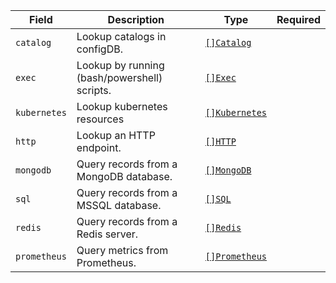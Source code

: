 | Field        | Description                                  | Type                                          | Required |
| ------------ | -------------------------------------------- | --------------------------------------------- | -------- |
| `catalog`   | Lookup catalogs in configDB.                 | [`[]Catalog`](/topology/lookups/catalog)     |          |
| `exec`       | Lookup by running (bash/powershell) scripts. | [`[]Exec`](/topology/lookups/exec)             |          |
| `kubernetes` | Lookup kubernetes resources                  | [`[]Kubernetes`](/topology/lookups/kubernetes) |          |
| `http`       | Lookup an HTTP endpoint.                     | [`[]HTTP`](/topology/lookups/http)             |          |
| `mongodb`    | Query records from a MongoDB database.       | [`[]MongoDB`](/topology/lookups/mongo)         |          |
| `sql`      | Query records from a MSSQL database.         | [`[]SQL`](/topology/lookups/sql)           |          |
| `redis`      | Query records from a Redis server.           | [`[]Redis`](/topology/lookups/redis)           |          |
| `prometheus` | Query metrics from Prometheus.               | [`[]Prometheus`](/topology/lookups/prometheus) |          |
